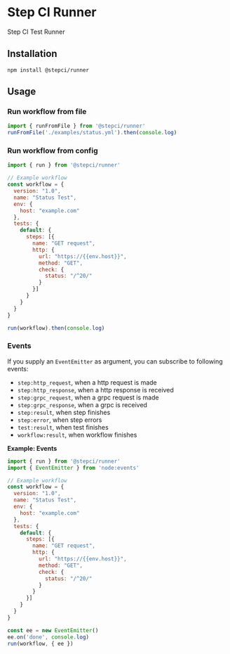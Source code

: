 # Step CI Runner

Step CI Test Runner

## Installation

```
npm install @stepci/runner
```

## Usage

### Run workflow from file

```js
import { runFromFile } from '@stepci/runner'
runFromFile('./examples/status.yml').then(console.log)
```

### Run workflow from config

```js
import { run } from '@stepci/runner'

// Example workflow
const workflow = {
  version: "1.0",
  name: "Status Test",
  env: {
    host: "example.com"
  },
  tests: {
    default: {
      steps: [{
        name: "GET request",
        http: {
          url: "https://{{env.host}}",
          method: "GET",
          check: {
            status: "/^20/"
          }
        }]
      }
    }
  }
}

run(workflow).then(console.log)
```

### Events

If you supply an `EventEmitter` as argument, you can subscribe to following events:

- `step:http_request`, when a http request is made
- `step:http_response`, when a http response is received
- `step:grpc_request`, when a grpc request is made
- `step:grpc_response`, when a grpc is received
- `step:result`, when step finishes
- `step:error`, when step errors
- `test:result`, when test finishes
- `workflow:result`, when workflow finishes

**Example: Events**

```js
import { run } from '@stepci/runner'
import { EventEmitter } from 'node:events'

// Example workflow
const workflow = {
  version: "1.0",
  name: "Status Test",
  env: {
    host: "example.com"
  },
  tests: {
    default: {
      steps: [{
        name: "GET request",
        http: {
          url: "https://{{env.host}}",
          method: "GET",
          check: {
            status: "/^20/"
          }
        }
      }]
    }
  }
}

const ee = new EventEmitter()
ee.on('done', console.log)
run(workflow, { ee })
```
